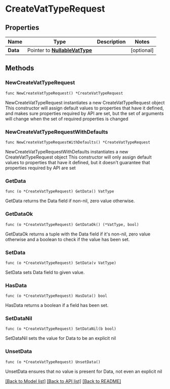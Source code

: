 # CreateVatTypeRequest

## Properties

Name | Type | Description | Notes
------------ | ------------- | ------------- | -------------
**Data** | Pointer to [**NullableVatType**](VatType.md) |  | [optional] 

## Methods

### NewCreateVatTypeRequest

`func NewCreateVatTypeRequest() *CreateVatTypeRequest`

NewCreateVatTypeRequest instantiates a new CreateVatTypeRequest object
This constructor will assign default values to properties that have it defined,
and makes sure properties required by API are set, but the set of arguments
will change when the set of required properties is changed

### NewCreateVatTypeRequestWithDefaults

`func NewCreateVatTypeRequestWithDefaults() *CreateVatTypeRequest`

NewCreateVatTypeRequestWithDefaults instantiates a new CreateVatTypeRequest object
This constructor will only assign default values to properties that have it defined,
but it doesn't guarantee that properties required by API are set

### GetData

`func (o *CreateVatTypeRequest) GetData() VatType`

GetData returns the Data field if non-nil, zero value otherwise.

### GetDataOk

`func (o *CreateVatTypeRequest) GetDataOk() (*VatType, bool)`

GetDataOk returns a tuple with the Data field if it's non-nil, zero value otherwise
and a boolean to check if the value has been set.

### SetData

`func (o *CreateVatTypeRequest) SetData(v VatType)`

SetData sets Data field to given value.

### HasData

`func (o *CreateVatTypeRequest) HasData() bool`

HasData returns a boolean if a field has been set.

### SetDataNil

`func (o *CreateVatTypeRequest) SetDataNil(b bool)`

 SetDataNil sets the value for Data to be an explicit nil

### UnsetData
`func (o *CreateVatTypeRequest) UnsetData()`

UnsetData ensures that no value is present for Data, not even an explicit nil

[[Back to Model list]](../README.md#documentation-for-models) [[Back to API list]](../README.md#documentation-for-api-endpoints) [[Back to README]](../README.md)


